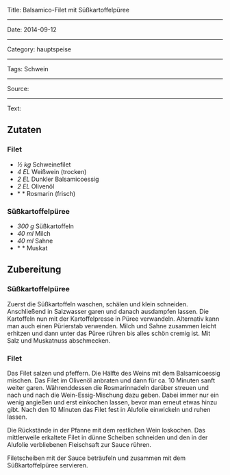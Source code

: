 Title: Balsamico-Filet mit Süßkartoffelpüree

----

Date: 2014-09-12

----

Category: hauptspeise

----

Tags: Schwein

----

Source: 

----

Text: 

## Zutaten

### Filet
- *½ kg* 	Schweinefilet
- *4 EL*		Weißwein (trocken)
- *2 EL*		Dunkler Balsamicoessig
- *2 EL* 		Olivenöl
- * *		Rosmarin (frisch)

### Süßkartoffelpüree

- *300 g*	Süßkartoffeln
- *40 ml*	Milch
- *40 ml*	Sahne
- * * Muskat

## Zubereitung
### Süßkartoffelpüree
Zuerst die Süßkartoffeln waschen, schälen und klein schneiden. Anschließend in Salzwasser garen und danach ausdampfen lassen. Die Kartoffeln nun mit der Kartoffelpresse in Püree verwandeln. Alternativ kann man auch einen Pürierstab verwenden. 
Milch und Sahne zusammen leicht erhitzen und dann unter das Püree rühren bis alles schön cremig ist.
Mit Salz und Muskatnuss abschmecken.

### Filet
Das Filet salzen und pfeffern. Die Hälfte des Weins mit dem Balsamicoessig mischen. Das Filet im Olivenöl anbraten und dann für ca. 10 Minuten sanft weiter garen. Währenddessen die Rosmarinnadeln darüber streuen und nach und nach die Wein-Essig-Mischung dazu geben. Dabei immer nur ein wenig angießen und erst einkochen lassen, bevor man erneut etwas hinzu gibt.
Nach den 10 Minuten das Filet fest in Alufolie einwickeln und ruhen lassen.

Die Rückstände in der Pfanne mit dem restlichen Wein loskochen. Das mittlerweile erkaltete Filet in dünne Scheiben schneiden und den in der Alufolie verbliebenen Fleischsaft zur Sauce rühren. 

Filetscheiben mit der Sauce beträufeln und zusammen mit dem Süßkartoffelpüree servieren.